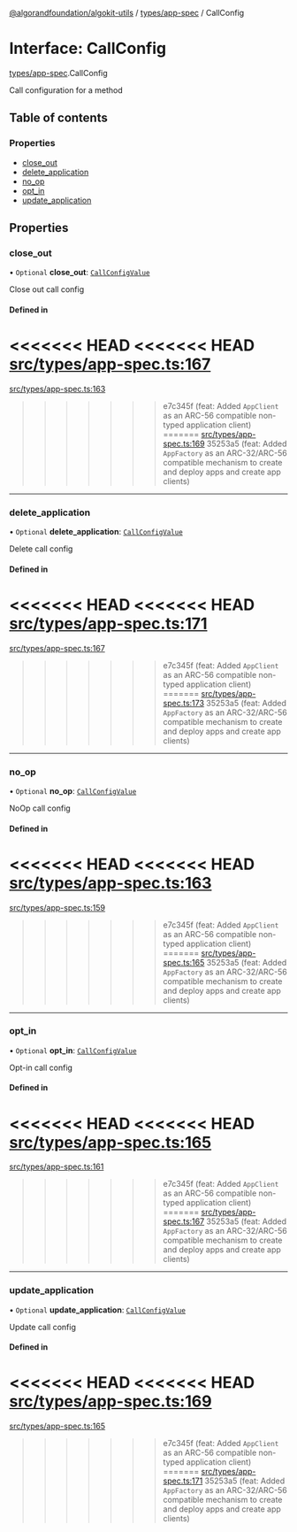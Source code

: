 [@algorandfoundation/algokit-utils](../README.md) / [types/app-spec](../modules/types_app_spec.md) / CallConfig

# Interface: CallConfig

[types/app-spec](../modules/types_app_spec.md).CallConfig

Call configuration for a method

## Table of contents

### Properties

- [close\_out](types_app_spec.CallConfig.md#close_out)
- [delete\_application](types_app_spec.CallConfig.md#delete_application)
- [no\_op](types_app_spec.CallConfig.md#no_op)
- [opt\_in](types_app_spec.CallConfig.md#opt_in)
- [update\_application](types_app_spec.CallConfig.md#update_application)

## Properties

### close\_out

• `Optional` **close\_out**: [`CallConfigValue`](../modules/types_app_spec.md#callconfigvalue)

Close out call config

#### Defined in

<<<<<<< HEAD
<<<<<<< HEAD
[src/types/app-spec.ts:167](https://github.com/algorandfoundation/algokit-utils-ts/blob/main/src/types/app-spec.ts#L167)
=======
[src/types/app-spec.ts:163](https://github.com/algorandfoundation/algokit-utils-ts/blob/main/src/types/app-spec.ts#L163)
>>>>>>> e7c345f (feat: Added `AppClient` as an ARC-56 compatible non-typed application client)
=======
[src/types/app-spec.ts:169](https://github.com/algorandfoundation/algokit-utils-ts/blob/main/src/types/app-spec.ts#L169)
>>>>>>> 35253a5 (feat: Added `AppFactory` as an ARC-32/ARC-56 compatible mechanism to create and deploy apps and create app clients)

___

### delete\_application

• `Optional` **delete\_application**: [`CallConfigValue`](../modules/types_app_spec.md#callconfigvalue)

Delete call config

#### Defined in

<<<<<<< HEAD
<<<<<<< HEAD
[src/types/app-spec.ts:171](https://github.com/algorandfoundation/algokit-utils-ts/blob/main/src/types/app-spec.ts#L171)
=======
[src/types/app-spec.ts:167](https://github.com/algorandfoundation/algokit-utils-ts/blob/main/src/types/app-spec.ts#L167)
>>>>>>> e7c345f (feat: Added `AppClient` as an ARC-56 compatible non-typed application client)
=======
[src/types/app-spec.ts:173](https://github.com/algorandfoundation/algokit-utils-ts/blob/main/src/types/app-spec.ts#L173)
>>>>>>> 35253a5 (feat: Added `AppFactory` as an ARC-32/ARC-56 compatible mechanism to create and deploy apps and create app clients)

___

### no\_op

• `Optional` **no\_op**: [`CallConfigValue`](../modules/types_app_spec.md#callconfigvalue)

NoOp call config

#### Defined in

<<<<<<< HEAD
<<<<<<< HEAD
[src/types/app-spec.ts:163](https://github.com/algorandfoundation/algokit-utils-ts/blob/main/src/types/app-spec.ts#L163)
=======
[src/types/app-spec.ts:159](https://github.com/algorandfoundation/algokit-utils-ts/blob/main/src/types/app-spec.ts#L159)
>>>>>>> e7c345f (feat: Added `AppClient` as an ARC-56 compatible non-typed application client)
=======
[src/types/app-spec.ts:165](https://github.com/algorandfoundation/algokit-utils-ts/blob/main/src/types/app-spec.ts#L165)
>>>>>>> 35253a5 (feat: Added `AppFactory` as an ARC-32/ARC-56 compatible mechanism to create and deploy apps and create app clients)

___

### opt\_in

• `Optional` **opt\_in**: [`CallConfigValue`](../modules/types_app_spec.md#callconfigvalue)

Opt-in call config

#### Defined in

<<<<<<< HEAD
<<<<<<< HEAD
[src/types/app-spec.ts:165](https://github.com/algorandfoundation/algokit-utils-ts/blob/main/src/types/app-spec.ts#L165)
=======
[src/types/app-spec.ts:161](https://github.com/algorandfoundation/algokit-utils-ts/blob/main/src/types/app-spec.ts#L161)
>>>>>>> e7c345f (feat: Added `AppClient` as an ARC-56 compatible non-typed application client)
=======
[src/types/app-spec.ts:167](https://github.com/algorandfoundation/algokit-utils-ts/blob/main/src/types/app-spec.ts#L167)
>>>>>>> 35253a5 (feat: Added `AppFactory` as an ARC-32/ARC-56 compatible mechanism to create and deploy apps and create app clients)

___

### update\_application

• `Optional` **update\_application**: [`CallConfigValue`](../modules/types_app_spec.md#callconfigvalue)

Update call config

#### Defined in

<<<<<<< HEAD
<<<<<<< HEAD
[src/types/app-spec.ts:169](https://github.com/algorandfoundation/algokit-utils-ts/blob/main/src/types/app-spec.ts#L169)
=======
[src/types/app-spec.ts:165](https://github.com/algorandfoundation/algokit-utils-ts/blob/main/src/types/app-spec.ts#L165)
>>>>>>> e7c345f (feat: Added `AppClient` as an ARC-56 compatible non-typed application client)
=======
[src/types/app-spec.ts:171](https://github.com/algorandfoundation/algokit-utils-ts/blob/main/src/types/app-spec.ts#L171)
>>>>>>> 35253a5 (feat: Added `AppFactory` as an ARC-32/ARC-56 compatible mechanism to create and deploy apps and create app clients)
